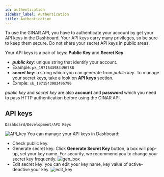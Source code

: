 ```yaml
---
id: authentication
sidebar_label: Authentication
title: Authentication
---
```


To use the GINAR API, you have to authenticate your account by get your API keys in the Dashboard. Your API keys carry many privileges, so be sure to keep them secure. Do not share your secret API keys in public areas.

Your API keys is a pair of keys: **Public Key** and **Secret Key**.
 * **_public key_**: unique string that identify your account.
  * Example: ```pk_1971543983496788```
 * **_secret key_**: a string which you can generate from _public key_. To manage your secret keys, take a look on **API keys** section.
  * Exmple:  ```sk_1971543983496790```

_public key_ and _secret key_ are also **account** and **password** which you need to pass HTTP authentication before using the GINAR API.
## API keys
```Dashboard/Development/API Keys```

![API_key](https://raw.githubusercontent.com/ginarteam/docs/master/docs/Integration/API_key.png)
You can manage your API keys in Dashboard: 
 * Check public key.
 * Generate secret key: Click **Generate Secret Key** button, a box will pop-up, set your key name. For security, we recommend you to change your secret key frequently.
![gen_box](https://raw.githubusercontent.com/ginarteam/docs/master/docs/Integration/generate_box.png)
 * Edit secret key: you can edit your key name, key  value of active-deactive your key.
![edit_key](https://raw.githubusercontent.com/ginarteam/docs/master/docs/Integration/edit_key.png)

